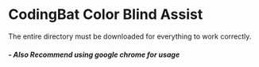 # CodingBat Color Blind Assist

The entire directory must be downloaded for everything to work correctly.

#####  - Also Recommend using google chrome for usage
